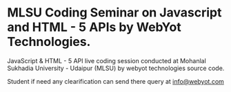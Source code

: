 # MLSU Coding Seminar on Javascript and HTML - 5 APIs by WebYot Technologies.

JavaScript &amp; HTML - 5 API live coding session conducted at Mohanlal Sukhadia University - Udaipur (MLSU) by webyot technologies source code.

Student if need any clearification can send there query at info@webyot.com
